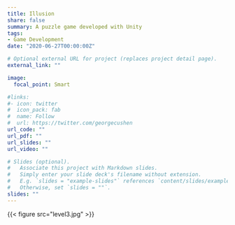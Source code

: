 ```yaml
---
title: Illusion
share: false
summary: A puzzle game developed with Unity
tags:
- Game Development
date: "2020-06-27T00:00:00Z"

# Optional external URL for project (replaces project detail page).
external_link: ""

image:
  focal_point: Smart

#links:
#- icon: twitter
#  icon_pack: fab
#  name: Follow
#  url: https://twitter.com/georgecushen
url_code: ""
url_pdf: ""
url_slides: ""
url_video: ""

# Slides (optional).
#   Associate this project with Markdown slides.
#   Simply enter your slide deck's filename without extension.
#   E.g. `slides = "example-slides"` references `content/slides/example-slides.md`.
#   Otherwise, set `slides = ""`.
slides: ""
---
```


{{< figure src="level3.jpg" >}}
